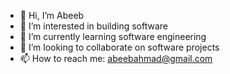 - 👋 Hi, I’m Abeeb
- 👀 I’m interested in building software
- 🌱 I’m currently learning software engineering
- 💞️ I’m looking to collaborate on software projects
- 📫 How to reach me: abeebahmad@gmail.com
<!---
AbeebProPlus/AbeebProPlus is a ✨ special ✨ repository because its `README.md` (this file) appears on your GitHub profile.
You can click the Preview link to take a look at your changes.
--->
